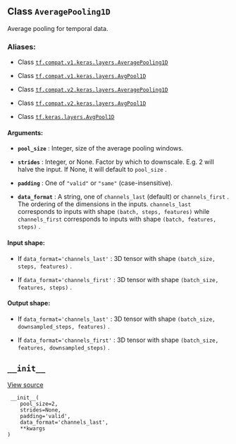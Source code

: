 

## Class  `AveragePooling1D` 
Average pooling for temporal data.



### Aliases:

- Class [ `tf.compat.v1.keras.layers.AveragePooling1D` ](/api_docs/python/tf/keras/layers/AveragePooling1D)

- Class [ `tf.compat.v1.keras.layers.AvgPool1D` ](/api_docs/python/tf/keras/layers/AveragePooling1D)

- Class [ `tf.compat.v2.keras.layers.AveragePooling1D` ](/api_docs/python/tf/keras/layers/AveragePooling1D)

- Class [ `tf.compat.v2.keras.layers.AvgPool1D` ](/api_docs/python/tf/keras/layers/AveragePooling1D)

- Class [ `tf.keras.layers.AvgPool1D` ](/api_docs/python/tf/keras/layers/AveragePooling1D)



#### Arguments:

- **`pool_size`** : Integer, size of the average pooling windows.

- **`strides`** : Integer, or None. Factor by which to downscale.
E.g. 2 will halve the input.
If None, it will default to  `pool_size` .

- **`padding`** : One of  `"valid"`  or  `"same"`  (case-insensitive).

- **`data_format`** : A string,
one of  `channels_last`  (default) or  `channels_first` .
The ordering of the dimensions in the inputs.
 `channels_last`  corresponds to inputs with shape
 `(batch, steps, features)`  while  `channels_first` 
corresponds to inputs with shape
 `(batch, features, steps)` .



#### Input shape:

- If  `data_format='channels_last'` :
3D tensor with shape  `(batch_size, steps, features)` .

- If  `data_format='channels_first'` :
3D tensor with shape  `(batch_size, features, steps)` .



#### Output shape:

- If  `data_format='channels_last'` :
3D tensor with shape  `(batch_size, downsampled_steps, features)` .

- If  `data_format='channels_first'` :
3D tensor with shape  `(batch_size, features, downsampled_steps)` .



##  `__init__` 
[View source](https://github.com/tensorflow/tensorflow/blob/r2.0/tensorflow/python/keras/layers/pooling.py#L185-L193)



```
 __init__(
    pool_size=2,
    strides=None,
    padding='valid',
    data_format='channels_last',
    **kwargs
)
 
```

